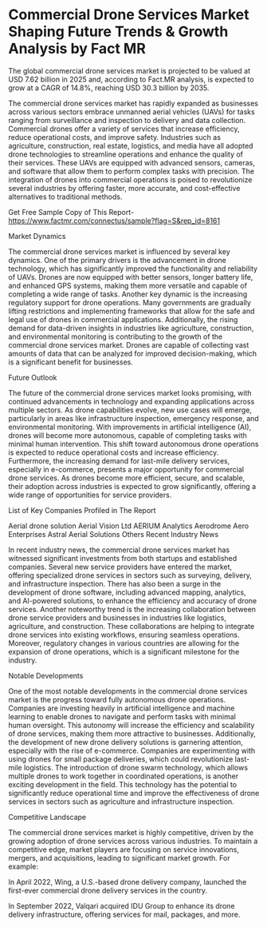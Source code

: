 # Commercial Drone Services Market Shaping Future Trends & Growth Analysis by Fact MR
The global commercial drone services market is projected to be valued at USD 7.62 billion in 2025 and, according to Fact.MR analysis, is expected to grow at a CAGR of 14.8%, reaching USD 30.3 billion by 2035.

The commercial drone services market has rapidly expanded as businesses across various sectors embrace unmanned aerial vehicles (UAVs) for tasks ranging from surveillance and inspection to delivery and data collection. Commercial drones offer a variety of services that increase efficiency, reduce operational costs, and improve safety. Industries such as agriculture, construction, real estate, logistics, and media have all adopted drone technologies to streamline operations and enhance the quality of their services. These UAVs are equipped with advanced sensors, cameras, and software that allow them to perform complex tasks with precision. The integration of drones into commercial operations is poised to revolutionize several industries by offering faster, more accurate, and cost-effective alternatives to traditional methods.

Get Free Sample Copy of This Report-https://www.factmr.com/connectus/sample?flag=S&rep_id=8161

Market Dynamics

The commercial drone services market is influenced by several key dynamics. One of the primary drivers is the advancement in drone technology, which has significantly improved the functionality and reliability of UAVs. Drones are now equipped with better sensors, longer battery life, and enhanced GPS systems, making them more versatile and capable of completing a wide range of tasks. Another key dynamic is the increasing regulatory support for drone operations. Many governments are gradually lifting restrictions and implementing frameworks that allow for the safe and legal use of drones in commercial applications. Additionally, the rising demand for data-driven insights in industries like agriculture, construction, and environmental monitoring is contributing to the growth of the commercial drone services market. Drones are capable of collecting vast amounts of data that can be analyzed for improved decision-making, which is a significant benefit for businesses.

Future Outlook

The future of the commercial drone services market looks promising, with continued advancements in technology and expanding applications across multiple sectors. As drone capabilities evolve, new use cases will emerge, particularly in areas like infrastructure inspection, emergency response, and environmental monitoring. With improvements in artificial intelligence (AI), drones will become more autonomous, capable of completing tasks with minimal human intervention. This shift toward autonomous drone operations is expected to reduce operational costs and increase efficiency. Furthermore, the increasing demand for last-mile delivery services, especially in e-commerce, presents a major opportunity for commercial drone services. As drones become more efficient, secure, and scalable, their adoption across industries is expected to grow significantly, offering a wide range of opportunities for service providers.

List of Key Companies Profiled in The Report

Aerial drone solution
Aerial Vision Ltd
AERIUM Analytics
Aerodrome
Aero Enterprises
Astral Aerial Solutions
Others
Recent Industry News

In recent industry news, the commercial drone services market has witnessed significant investments from both startups and established companies. Several new service providers have entered the market, offering specialized drone services in sectors such as surveying, delivery, and infrastructure inspection. There has also been a surge in the development of drone software, including advanced mapping, analytics, and AI-powered solutions, to enhance the efficiency and accuracy of drone services. Another noteworthy trend is the increasing collaboration between drone service providers and businesses in industries like logistics, agriculture, and construction. These collaborations are helping to integrate drone services into existing workflows, ensuring seamless operations. Moreover, regulatory changes in various countries are allowing for the expansion of drone operations, which is a significant milestone for the industry.

Notable Developments

One of the most notable developments in the commercial drone services market is the progress toward fully autonomous drone operations. Companies are investing heavily in artificial intelligence and machine learning to enable drones to navigate and perform tasks with minimal human oversight. This autonomy will increase the efficiency and scalability of drone services, making them more attractive to businesses. Additionally, the development of new drone delivery solutions is garnering attention, especially with the rise of e-commerce. Companies are experimenting with using drones for small package deliveries, which could revolutionize last-mile logistics. The introduction of drone swarm technology, which allows multiple drones to work together in coordinated operations, is another exciting development in the field. This technology has the potential to significantly reduce operational time and improve the effectiveness of drone services in sectors such as agriculture and infrastructure inspection.

Competitive Landscape

The commercial drone services market is highly competitive, driven by the growing adoption of drone services across various industries. To maintain a competitive edge, market players are focusing on service innovations, mergers, and acquisitions, leading to significant market growth. For example:

In April 2022, Wing, a U.S.-based drone delivery company, launched the first-ever commercial drone delivery services in the country.

In September 2022, Valqari acquired IDU Group to enhance its drone delivery infrastructure, offering services for mail, packages, and more.
